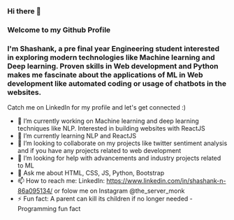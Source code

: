 ### Hi there 👋
### Welcome to my Github Profile
### I'm Shashank, a pre final year Engineering student interested in exploring modern technologies like Machine learning and Deep learning. Proven skills in Web development and Python makes me fascinate about the applications of ML in Web development like automated coding or usage of chatbots in the websites.

Catch me on LinkedIn for my profile and let's get connected :)



- 🔭 I’m currently working on Machine learning and deep learning techniques like NLP. Interested in building websites with ReactJS 
- 🌱 I’m currently learning NLP and ReactJS
- 👯 I’m looking to collaborate on my projects like twitter sentiment analysis and if you have any projects related to web development
- 🤔 I’m looking for help with advancements and industry projects related to ML
- 💬 Ask me about HTML, CSS, JS, Python, Bootstrap
- 📫 How to reach me: LinkedIn: https://www.linkedin.com/in/shashank-n-86a095134/ or folow me on Instagram  @the_server_monk
- ⚡ Fun fact:  A parent can kill its children if no longer needed - Programming fun fact

